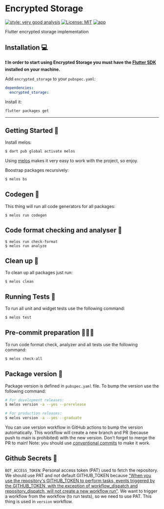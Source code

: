 # Encrypted Storage

[![style: very good analysis][very_good_analysis_badge]][very_good_analysis_link]
[![License: MIT][license_badge]][license_link]
[![app](https://github.com/broxus/encrypted_storage/actions/workflows/main.yaml/badge.svg)](https://github.com/broxus/encrypted_storage/actions/workflows/main.yaml)

Flutter encrypted storage implementation

## Installation 💻

**❗ In order to start using Encrypted Storage you must have the [Flutter SDK][flutter_install_link] installed on your machine.**

Add `encrypted_storage` to your `pubspec.yaml`:

```yaml
dependencies:
  encrypted_storage:
```

Install it:

```sh
flutter packages get
```

---

## Getting Started 🚀

Install melos:

```sh
$ dart pub global activate melos
```

Using [melos](https://melos.invertase.dev/) makes it very easy to work with the project, so enjoy.

Boostrap packages recursively:

```sh
$ melos bs
```

## Codegen 🦾

This thing will run all code generators for all packages:

```
$ melos run codegen
```

## Code format checking and analyser 🦠

```
$ melos run check-format
$ melos run analyze
```

## Clean up 🧹

To clean up all packages just run:

```
$ melos clean
```

## Running Tests 🧪

To run all unit and widget tests use the following command:

```sh
$ melos test
```

## Pre-commit preparation 🦠🧪🤏

To run code format check, analyzer and all tests use the following command:

```sh
$ melos check-all
```

## Package version 🔢

Package version is defined in `pubspec.yaml` file. To bump the version use the following command:

```sh
# For development releases:
$ melos version -a --yes --prerelease

# For production releases:
$ melos version -a --yes --graduate
```

You can use version workflow in GitHub actions to bump the version automatically. This workflow will create a new branch and PR (because push to main is prohibited) with the new version. Don't forget to merge the PR to main! Note: you should use [conventional commits](https://www.conventionalcommits.org/en/v1.0.0/) to make it work.

## Github Secrets 🔑

`BOT_ACCESS_TOKEN`: Personal access token (PAT) used to fetch the repository. We should use PAT and not default GITHUB_TOKEN because ["When you use the repository's GITHUB_TOKEN to perform tasks, events triggered by the GITHUB_TOKEN, with the exception of workflow_dispatch and repository_dispatch, will not create a new workflow run"](https://docs.github.com/en/actions/using-workflows/triggering-a-workflow#triggering-a-workflow-from-a-workflow). We want to trigger a workflow from the workflow (to run tests), so we need to use PAT. This thing is used in `version` workflow.

[flutter_install_link]: https://docs.flutter.dev/get-started/install
[license_badge]: https://img.shields.io/badge/license-MIT-blue.svg
[license_link]: https://opensource.org/licenses/MIT
[very_good_analysis_badge]: https://img.shields.io/badge/style-very_good_analysis-B22C89.svg
[very_good_analysis_link]: https://pub.dev/packages/very_good_analysis
